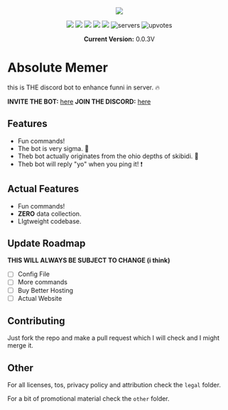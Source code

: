 <div align="center">
<img src="https://raw.githubusercontent.com/itsnotAZ/absolute-memer/refs/heads/main/other/1.png"/>

<img src="https://img.shields.io/github/license/itsnotAZ/absolute-memer.svg"/> <img src="https://img.shields.io/github/release/itsnotAZ/absolute-memer.svg"/> <img src="https://img.shields.io/github/forks/itsnotAZ/absolute-memer.svg"/> <img src="https://img.shields.io/github/last-commit/itsnotAZ/absolute-memer.svg"/> <img src="https://img.shields.io/github/issues/itsnotAZ/absolute-memer.svg"/> ![servers](https://top.gg/api/widget/servers/1309201141912965191.svg) ![upvotes](https://top.gg/api/widget/upvotes/1309201141912965191.svg)

**Current Version:** 0.0.3V
</div>

# Absolute Memer
this is THE discord bot to enhance funni in server. 🔥

**INVITE THE BOT:** [here](https://discord.com/oauth2/authorize?client_id=1309201141912965191)
**JOIN THE DISCORD:** [here](https://discord.gg/XSVXt9usMq)

## Features

- Fun commands!
- The bot is very sigma. 🗿
- Theb bot actually originates from the ohio depths of skibidi. 🤯
- Theb bot will reply "yo" when you ping it! ❗

## Actual Features

- Fun commands!
- **ZERO** data collection.
- LIgtweight codebase.

## Update Roadmap

**THIS WILL ALWAYS BE SUBJECT TO CHANGE (i think)**

- [ ] Config File
- [ ] More commands
- [ ] Buy Better Hosting
- [ ] Actual Website

## Contributing

Just fork the repo and make a pull request which I will check and I might merge it.

## Other

For all licenses, tos, privacy policy and attribution check the `legal` folder.

For a bit of promotional material check the `other` folder.




